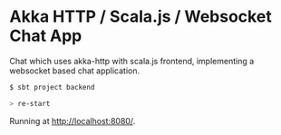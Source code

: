 # Akka HTTP / Scala.js / Websocket Chat App

Chat which uses akka-http with scala.js frontend, implementing a
websocket based chat application.

```Bash
$ sbt project backend

> re-start
```

Running at [http://localhost:8080/](http://localhost:8080/).



